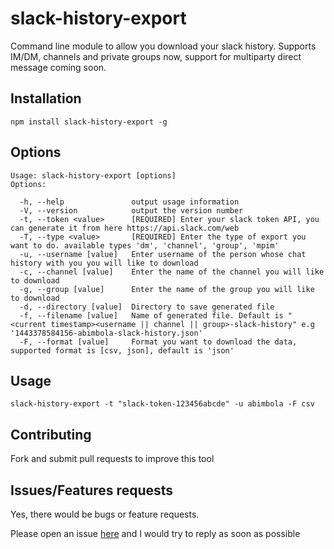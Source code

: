 slack-history-export
=========
Command line module to allow you download your slack history.
Supports IM/DM, channels and private groups now, support for multiparty direct message coming soon.


## Installation
  ```
  npm install slack-history-export -g
  ```

## Options
  ```
  Usage: slack-history-export [options]
  Options:

    -h, --help               output usage information
    -V, --version            output the version number
    -t, --token <value>      [REQUIRED] Enter your slack token API, you can generate it from here https://api.slack.com/web
    -T, --type <value>       [REQUIRED] Enter the type of export you want to do. available types 'dm', 'channel', 'group', 'mpim'
    -u, --username [value]   Enter username of the person whose chat history with you you will like to download
    -c, --channel [value]    Enter the name of the channel you will like to download
    -g, --group [value]      Enter the name of the group you will like to download
    -d, --directory [value]  Directory to save generated file
    -f, --filename [value]   Name of generated file. Default is "<current timestamp><username || channel || group>-slack-history" e.g '1443378584156-abimbola-slack-history.json'
    -F, --format [value]     Format you want to download the data, supported format is [csv, json], default is 'json'
  ```
## Usage
```
slack-history-export -t "slack-token-123456abcde" -u abimbola -F csv
```
## Contributing

Fork and submit pull requests to improve this tool

## Issues/Features requests

Yes, there would be bugs or feature requests.

Please open an issue [here](https://github.com/andela-aidowu/slack-history-export/issues/new) and I would try to reply as soon as possible
